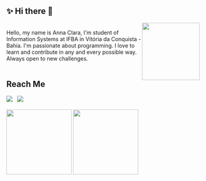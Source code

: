 ## ✨ Hi there 👋 

<img align="right" width="150" src="https://media.giphy.com/media/H1f1T0tKK4jEfNt6MG/giphy.gif">

<br>

<div>
  Hello, my name is Anna Clara, I'm student of Information Systems at IFBA in Vitória da Conquista - Bahia. I'm passionate about programming. I love to learn and contribute in any and every possible way. Always open to new challenges.
</div>

<br>

## Reach Me

<div>
  <a href="https://www.linkedin.com/in/annaclaraf" target="_blank"><img src="https://img.shields.io/badge/Linkedin-blue?style=for-the-badge&logo=Linkedin&logoColor=white"></a> &nbsp;
  <a href = "mailto:anisferraz@gmail.com" target="_blank"><img src="https://img.shields.io/badge/-Gmail-red?style=for-the-badge&logo=Gmail&logoColor=white"></a>

</div>

<br>

<div>
  <img height="170em" src="https://github-readme-stats.vercel.app/api?username=annaclaraf&show_icons=true&theme=nord&hide=issues&include_all_commits=truecount_private=true">
  <img height="170em" src="https://github-readme-stats.vercel.app/api/top-langs/?username=annaclaraf&layout=compact&langs_count=8&theme=nord">
</div>
